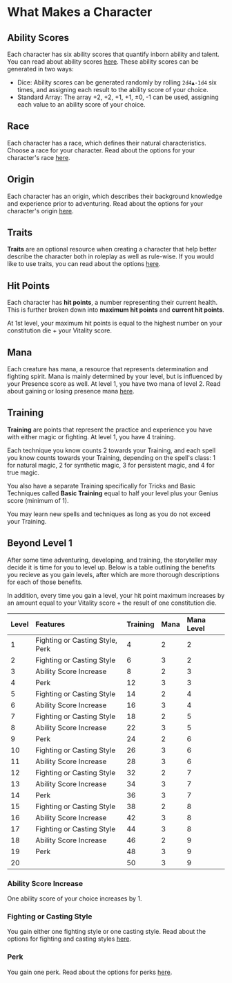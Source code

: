 # What Makes a Character

## Ability Scores

Each character has six ability scores that quantify inborn ability and talent. You can read about ability scores [here](../ability-scores-and-skills.md#ability-scores). These ability scores can be generated in two ways:

* Dice: Ability scores can be generated randomly by rolling `2d4▲-1d4` six times, and assigning each result to the ability score of your choice.
* Standard Array: The array +2, +2, +1, +1, ±0, -1 can be used, assigning each value to an ability score of your choice.

## Race

Each character has a race, which defines their natural characteristics. Choose a race for your character. Read about the options for your character's race [here](race.md#character-races).

## Origin

Each character has an origin, which describes their background knowledge and experience prior to adventuring. Read about the options for your character's origin [here](origin.md#character-origins).

## Traits

**Traits** are an optional resource when creating a character that help better describe the character both in roleplay as well as rule-wise. If you would like to use traits, you can read about the options [here](traits.md).

## Hit Points

Each character has **hit points**, a number representing their current health. This is further broken down into **maximum hit points** and **current hit points**.

At 1st level, your maximum hit points is equal to the highest number on your constitution die + your Vitality score.

## Mana

Each creature has mana, a resource that represents determination and fighting spirit. Mana is mainly determined by your level, but is influenced by your Presence score as well. At level 1, you have two mana of level 2. Read about gaining or losing presence mana [here](../mana-fighting-and-magic.md#mana-from-presence).

## Training

**Training** are points that represent the practice and experience you have with either magic or fighting. At level 1, you have 4 training.

Each technique you know counts 2 towards your Training, and each spell you know counts towards your Training, depending on the spell's class: 1 for natural magic, 2 for synthetic magic, 3 for persistent magic, and 4 for true magic.

You also have a separate Training specifically for Tricks and Basic Techniques called **Basic Training** equal to half your level plus your Genius score \(minimum of 1\).

You may learn new spells and techniques as long as you do not exceed your Training.

## Beyond Level 1

After some time adventuring, developing, and training, the storyteller may decide it is time for you to level up. Below is a table outlining the benefits you recieve as you gain levels, after which are more thorough descriptions for each of those benefits.

In addition, every time you gain a level, your hit point maximum increases by an amount equal to your Vitality score + the result of one constitution die.

| Level | Features | Training | Mana | Mana Level |
| :--- | :--- | :--- | :--- | :--- |
| 1 | Fighting or Casting Style, Perk | 4 | 2 | 2 |
| 2 | Fighting or Casting Style | 6 | 3 | 2 |
| 3 | Ability Score Increase | 8 | 2 | 3 |
| 4 | Perk | 12 | 3 | 3 |
| 5 | Fighting or Casting Style | 14 | 2 | 4 |
| 6 | Ability Score Increase | 16 | 3 | 4 |
| 7 | Fighting or Casting Style | 18 | 2 | 5 |
| 8 | Ability Score Increase | 22 | 3 | 5 |
| 9 | Perk | 24 | 2 | 6 |
| 10 | Fighting or Casting Style | 26 | 3 | 6 |
| 11 | Ability Score Increase | 28 | 3 | 6 |
| 12 | Fighting or Casting Style | 32 | 2 | 7 |
| 13 | Ability Score Increase | 34 | 3 | 7 |
| 14 | Perk | 36 | 3 | 7 |
| 15 | Fighting or Casting Style | 38 | 2 | 8 |
| 16 | Ability Score Increase | 42 | 3 | 8 |
| 17 | Fighting or Casting Style | 44 | 3 | 8 |
| 18 | Ability Score Increase | 46 | 2 | 9 |
| 19 | Perk | 48 | 3 | 9 |
| 20 |  | 50 | 3 | 9 |

### Ability Score Increase

One ability score of your choice increases by 1.

### Fighting or Casting Style

You gain either one fighting style or one casting style. Read about the options for fighting and casting styles [here](fighting-and-casting-styles.md).

### Perk

You gain one perk. Read about the options for perks [here](perks.md).

